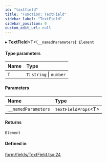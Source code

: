 ```yaml
---
id: "textfield"
title: "Function: TextField"
sidebar_label: "TextField"
sidebar_position: 0
custom_edit_url: null
---
```


▸ **TextField**<T\>(`__namedParameters`): `Element`

#### Type parameters

| Name | Type |
| :------ | :------ |
| `T` | `T`: `string` \| `number` |

#### Parameters

| Name | Type |
| :------ | :------ |
| `__namedParameters` | `TextFieldProps`<T\> |

#### Returns

`Element`

#### Defined in

[form/fields/TextField.tsx:24](https://github.com/Camberi/firecms/blob/42dd384/src/form/fields/TextField.tsx#L24)
